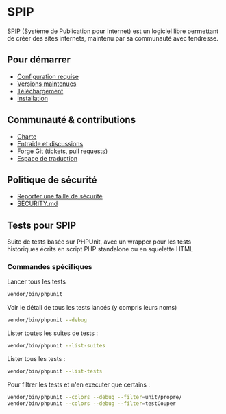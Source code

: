 # SPIP

[SPIP](https://www.spip.net/) (Système de Publication pour Internet) est un logiciel libre permettant de créer des sites internets,
maintenu par sa communauté avec tendresse.

## Pour démarrer

- [Configuration requise](https://www.spip.net/fr_article4351.html)
- [Versions maintenues](https://www.spip.net/fr_article6500.html)
- [Téléchargement](https://www.spip.net/fr_download)
- [Installation](https://www.spip.net/fr_rubrique151.html)

## Communauté & contributions

- [Charte](https://www.spip.net/fr_article6431.html)
- [Entraide et discussions](https://discuter.spip.net)
- [Forge Git](https://git.spip.net) (tickets, pull requests)
- [Espace de traduction](https://trad.spip.net)

## Politique de sécurité

- [Reporter une faille de sécurité](https://www.spip.net/fr_article6688.html)
- [SECURITY.md](SECURITY.md)

## Tests pour SPIP

Suite de tests basée sur PHPUnit, avec un wrapper pour les tests historiques écrits en script PHP standalone ou en squelette HTML

### Commandes spécifiques

Lancer tous les tests

```bash
vendor/bin/phpunit
```

Voir le détail de tous les tests lancés (y compris leurs noms)

```bash
vendor/bin/phpunit --debug
```

Lister toutes les suites de tests :

```bash
vendor/bin/phpunit --list-suites
```

Lister tous les tests :

```bash
vendor/bin/phpunit --list-tests
```

Pour filtrer les tests et n'en executer que certains :

```bash
vendor/bin/phpunit --colors --debug --filter=unit/propre/
vendor/bin/phpunit --colors --debug --filter=testCouper
```
